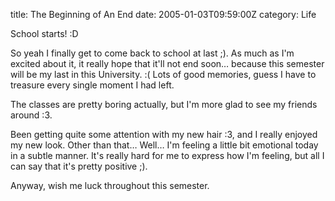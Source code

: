 title: The Beginning of An End
date: 2005-01-03T09:59:00Z
category: Life

School starts! :D

So yeah I finally get to come back to school at last ;). As much as I'm excited about it, it really hope that it'll not end soon… because this semester will be my last in this University. :( Lots of good memories, guess I have to treasure every single moment I had left.

The classes are pretty boring actually, but I'm more glad to see my friends around :3.

Been getting quite some attention with my new hair :3, and I really enjoyed my new look. Other than that… Well… I'm feeling a little bit emotional today in a subtle manner. It's really hard for me to express how I'm feeling, but all I can say that it's pretty positive ;).

Anyway, wish me luck throughout this semester.
